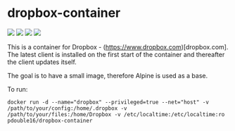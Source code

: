 dropbox-container
=================
[![](https://images.microbadger.com/badges/image/pdouble16/dropbox-container.svg)](https://microbadger.com/images/pdouble16/dropbox-container "Get your own image badge on microbadger.com") [![](https://images.microbadger.com/badges/version/pdouble16/dropbox-container.svg)](https://microbadger.com/images/pdouble16/dropbox-container "Get your own image badge on microbadger.com") [![](https://images.microbadger.com/badges/commit/pdouble16/dropbox-container.svg)](https://microbadger.com/images/pdouble16/dropbox-container "Get your own image badge on microbadger.com") [![](https://images.microbadger.com/badges/license/pdouble16/dropbox-container.svg)](https://microbadger.com/images/pdouble16/dropbox-container "Get your own image badge on microbadger.com")

This is a container for Dropbox - (https://www.dropbox.com)[dropbox.com]. The latest client is installed on the first
start of the container and thereafter the client updates itself.

The goal is to have a small image, therefore Alpine is used as a base.

To run:

```shell
docker run -d --name="dropbox" --privileged=true --net="host" -v /path/to/your/config:/home/.dropbox -v /path/to/your/files:/home/Dropbox -v /etc/localtime:/etc/localtime:ro pdouble16/dropbox-container
```

